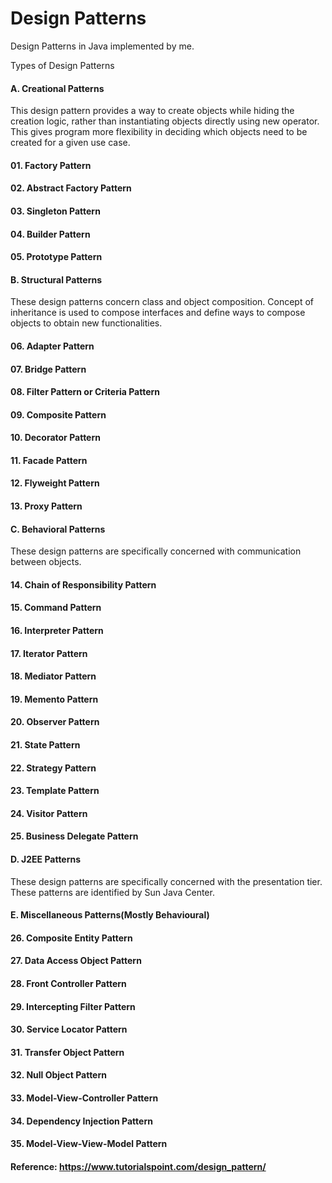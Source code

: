 # Design Patterns
Design Patterns in Java implemented by me.

Types of Design Patterns


#### A. Creational Patterns


This design pattern provides a way to create objects while hiding the creation logic, rather than instantiating objects directly using new operator. This gives program more flexibility in deciding which objects need to be created for a given use case.


#### 01. Factory Pattern
#### 02. Abstract Factory Pattern
#### 03. Singleton Pattern
#### 04. Builder Pattern
#### 05. Prototype Pattern





#### B. Structural Patterns



These design patterns concern class and object composition. Concept of inheritance is used to compose interfaces and define ways to compose objects to obtain new functionalities.




#### 06. Adapter Pattern
#### 07. Bridge Pattern
#### 08. Filter Pattern or Criteria Pattern
#### 09. Composite Pattern
#### 10. Decorator Pattern
#### 11. Facade Pattern
#### 12. Flyweight Pattern
#### 13. Proxy Pattern






#### C. Behavioral Patterns





These design patterns are specifically concerned with communication between objects.



#### 14. Chain of Responsibility Pattern
#### 15. Command Pattern
#### 16. Interpreter Pattern
#### 17. Iterator Pattern
#### 18. Mediator Pattern
#### 19. Memento Pattern
#### 20. Observer Pattern
#### 21. State Pattern
#### 22. Strategy Pattern
#### 23. Template Pattern
#### 24. Visitor Pattern
#### 25. Business Delegate Pattern




#### D. J2EE Patterns




These design patterns are specifically concerned with the presentation tier. These patterns are identified by Sun Java Center.




#### E. Miscellaneous Patterns(Mostly Behavioural)




#### 26. Composite Entity Pattern
#### 27. Data Access Object Pattern
#### 28. Front Controller Pattern
#### 29. Intercepting Filter Pattern
#### 30. Service Locator Pattern
#### 31. Transfer Object Pattern
#### 32. Null Object Pattern
#### 33. Model-View-Controller Pattern
#### 34. Dependency Injection Pattern
#### 35. Model-View-View-Model Pattern




#### Reference: https://www.tutorialspoint.com/design_pattern/



